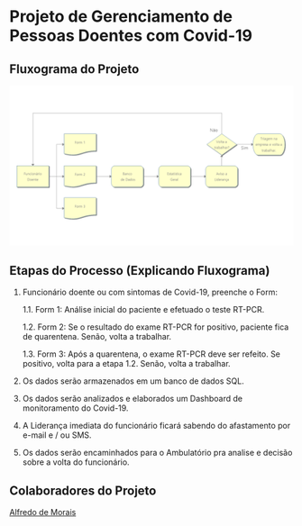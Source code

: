 # Projeto de Gerenciamento de Pessoas Doentes com Covid-19

## Fluxograma do Projeto
![Text Alt](/Slide1.PNG)

## Etapas do Processo (Explicando Fluxograma)
1. Funcionário doente ou com sintomas de Covid-19, preenche o Form:

    1.1. Form 1: Análise inicial do paciente e efetuado o teste RT-PCR.
  
    1.2. Form 2: Se o resultado do exame RT-PCR for positivo, paciente fica de quarentena. Senão, volta a trabalhar. 
  
    1.3. Form 3: Após a quarentena, o exame RT-PCR deve ser refeito. Se positivo, volta para a etapa 1.2. Senão, volta a trabalhar.
  
2. Os dados serão armazenados em um banco de dados SQL.

3. Os dados serão analizados e elaborados um Dashboard de monitoramento do Covid-19.

4. A Liderança imediata do funcionário ficará sabendo do afastamento por e-mail e / ou SMS. 

5. Os dados serão encaminhados para o Ambulatório pra analise e decisão sobre a volta do funcionário. 

## Colaboradores do Projeto
 [Alfredo de Morais](https://github.com/alfmorais)
